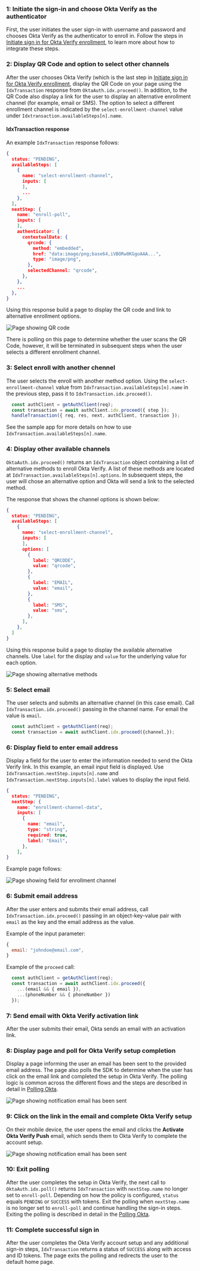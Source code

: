 
### 1: Initiate the sign-in and choose Okta Verify as the authenticator

First, the user initiates the user sign-in with username and password and chooses Okta Verify as the authenticator to enroll in. Follow the steps in [Initiate sign in for Okta Verify enrollment](#initiate-sign-in-for-okta-verify-enrollment), to learn more about how to integrate these steps.

### 2: Display QR Code and option to select other channels

After the user chooses Okta Verify (which is the last step in [Initiate sign in for Okta Verify enrollment](#initiate-sign-in-for-okta-verify-enrollment), display the QR Code on your page using the `IdxTransaction` response from `OktaAuth.idx.proceed()`. In addition, to the QR Code also display a link for the user to display an alternative enrollment channel (for example, email or SMS). The option to select a different enrollment channel is indicated by the `select-enrollment-channel` value under `Idxtransaction.availableSteps[n].name`.

#### IdxTransaction response

An example `IdxTransaction` response follows:

```json
{
  status: "PENDING",
  availableSteps: [
    {
      name: "select-enrollment-channel",
      inputs: [
      ],
      ...
    },
  ],
  nextStep: {
    name: "enroll-poll",
    inputs: [
    ],
    authenticator: {
      contextualData: {
        qrcode: {
          method: "embedded",
          href: "data:image/png;base64,iVBORw0KGgoAAA...",
          type: "image/png",
        },
        selectedChannel: "qrcode",
      },
    },
    ...
  },
}
```

Using this response build a page to display the QR code and link to alternative enrollment options.

<div class="common-image-format">

![Page showing QR code](/img/authenticators/authenticators-oktaverify-enroll-another-method.png)

</div>

There is polling on this page to determine whether the user scans the QR Code, however, it will be terminated in subsequent steps when the user selects a different enrollment channel.

### 3: Select enroll with another chennel

The user selects the enroll with another method option. Using the  `select-enrollment-channel` value from `IdxTransaction.availableSteps[n].name` in the previous step, pass it to `IdxTransaction.idx.proceed()`.

```javascript
  const authClient = getAuthClient(req);
  const transaction = await authClient.idx.proceed({ step });
  handleTransaction({ req, res, next, authClient, transaction });
```

See the sample app for more details on how to use `IdxTransaction.availableSteps[n].name`.

### 4: Display other available channels

`OktaAuth.idx.proceed()` returns an `IdxTransaction` object containing a list of alternative methods to enroll Okta Verify. A list of these methods are located at `IdxTransaction.availableSteps[n].options`. In subsequent steps, the user will chose an alternative option and Okta will send a link to the selected method.

The response that shows the channel options is shown below:

```json
{
  status: "PENDING",
  availableSteps: [
    {
      name: "select-enrollment-channel",
      inputs: [
      ],
      options: [
        {
          label: "QRCODE",
          value: "qrcode",
        },
        {
          label: "EMAIL",
          value: "email",
        },
        {
          label: "SMS",
          value: "sms",
        },
      ],
    },
  ]
}

```

Using this response build a page to display the available alternative channels. Use `label` for the display and `value` for the underlying value for each option.

<div class="common-image-format">

![Page showing alternative methods](/img/authenticators/authenticators-oktaverify-enroll-another-method-select.png)

</div>

### 5: Select email

The user selects and submits an alternative channel (in this case email). Call `IdxTransaction.idx.proceed()` passing in the channel name. For email the value is `email`.

```javascript
  const authClient = getAuthClient(req);
  const transaction = await authClient.idx.proceed({channel,});
```

### 6: Display field to enter email address

Display a field for the user to enter the information needed to send the Okta Verify link. In this example, an email input field is displayed. Use `IdxTransaction.nextStep.inputs[n].name` and `IdxTransaction.nextStep.inputs[n].label` values to display the input field.

```json
{
  status: "PENDING",
  nextStep: {
    name: "enrollment-channel-data",
    inputs: [
      {
        name: "email",
        type: "string",
        required: true,
        label: "Email",
      },
    ],
}

```

Example page follows:

<div class="common-image-format">

![Page showing field for enrollment channel](/img/authenticators/authenticators-oktaverify-enrollment-channel-data.png)

</div>

### 6: Submit email address

After the user enters and submits their email address, call `IdxTransaction.idx.proceed()` passing in an object-key-value pair with `email` as the key and the email address as the value.

Example of the input parameter:

```javascript
{
  email: "johndoe@email.com",
}
```

Example of the `proceed` call:

```javascript
  const authClient = getAuthClient(req);
  const transaction = await authClient.idx.proceed({
    ...(email && { email }),
    ...(phoneNumber && { phoneNumber })
  });
```

### 7: Send email with Okta Verify activation link

After the user submits their email, Okta sends an email with an activation link.

### 8: Display page and poll for Okta Verify setup completion

Display a page informing the user an email has been sent to the provided email address. The page also polls the SDK to determine when the user has click on the email link and completed the setup in Okta Verify. The polling logic is common across the different flows and the steps are described in detail in [Polling Okta](#polling-okta).

<div class="common-image-format">

![Page showing notification email has been sent](/img/authenticators/authenticators-oktaverify-enrollment-channel-sent-poll.png)

</div>

### 9: Click on the link in the email and complete Okta Verify setup

On their mobile device, the user opens the email and clicks the **Activate Okta Verify Push** email, which sends them to Okta Verify to complete the account setup.

<div class="common-image-format">

![Page showing notification email has been sent](/img/authenticators/authenticators-oktaverify-enrollment-activate-email.png)

</div>

### 10: Exit polling

After the user completes the setup in Okta Verify, the next call to `OktaAuth.idx.poll()` returns `IdxTransaction` with `nextStep.name` no longer set to `enroll-poll`. Depending on how the policy is configured, `status` equals `PENDING` or `SUCCESS` with tokens. Exit the polling when `nextStep.name` is no longer set to `enroll-poll` and continue handling the sign-in steps. Exiting the polling is described in detail in the [Polling Okta](#polling-okta).

### 11: Complete successful sign in

After the user completes the Okta Verify account setup and any additional sign-in steps, `IdxTransaction` returns a status of `SUCCESS` along with access and ID tokens. The page exits the polling and redirects the user to the default home page.
